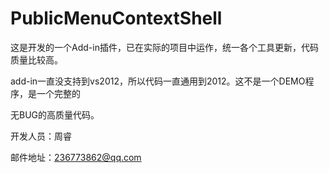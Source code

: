 PublicMenuContextShell
======================

这是开发的一个Add-in插件，已在实际的项目中运作，统一各个工具更新，代码质量比较高。

add-in一直没支持到vs2012，所以代码一直通用到2012。这不是一个DEMO程序，是一个完整的

无BUG的高质量代码。


开发人员：周睿

邮件地址：236773862@qq.com
